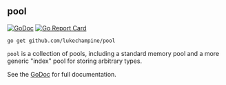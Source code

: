 pool
----

[![GoDoc](https://godoc.org/github.com/lukechampine/pool?status.svg)](https://godoc.org/github.com/lukechampine/pool)
[![Go Report Card](http://goreportcard.com/badge/github.com/lukechampine/pool)](https://goreportcard.com/report/github.com/lukechampine/pool)

```
go get github.com/lukechampine/pool
```

`pool` is a collection of pools, including a standard memory pool and a more
generic "index" pool for storing arbitrary types.

See the [GoDoc](https://godoc.org/github.com/lukechampine/pool) for full documentation.
